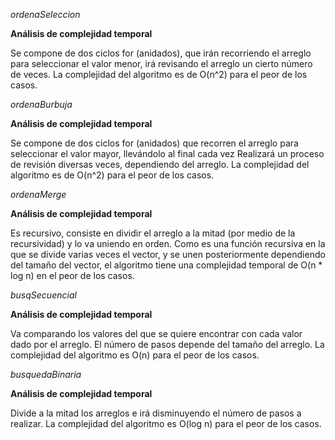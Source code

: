 *ordenaSeleccion*

**Análisis de complejidad temporal**

Se compone de dos ciclos for (anidados), que irán recorriendo el arreglo para seleccionar el valor menor, irá revisando el arreglo un cierto número de veces. La complejidad del algoritmo es de O(n^2) para el peor de los casos.   

*ordenaBurbuja*

**Análisis de complejidad temporal**

Se compone de dos ciclos for (anidados) que recorren el arreglo para seleccionar el valor mayor, llevándolo al final cada vez Realizará un proceso de revisión diversas veces, dependiendo del arreglo.  La complejidad del algoritmo es de O(n^2) para el peor de los casos.  


*ordenaMerge*

**Análisis de complejidad temporal**

Es recursivo, consiste en dividir el arreglo a la mitad (por medio de la recursividad) y lo va uniendo en orden. Como es una función recursiva en la que se divide varias veces el vector, y se unen posteriormente dependiendo del tamaño del vector, el algoritmo tiene una complejidad temporal de O(n * log n) en el peor de los casos. 

*busqSecuencial*

**Análisis de complejidad temporal**

Va comparando los valores del que se quiere encontrar con cada valor dado por el arreglo.  El número de pasos depende del tamaño del arreglo. La complejidad del algoritmo es O(n)  para el peor de los casos. 

*busquedaBinaria*

**Análisis de complejidad temporal**

Divide a la mitad los arreglos e irá disminuyendo el número de pasos a realizar. La complejidad del algoritmo es O(log n)  para el peor de los casos.
